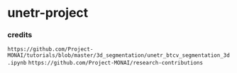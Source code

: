 # unetr-project

### credits
`https://github.com/Project-MONAI/tutorials/blob/master/3d_segmentation/unetr_btcv_segmentation_3d.ipynb`
`https://github.com/Project-MONAI/research-contributions`